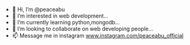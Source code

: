 - 👋 Hi, I’m @peaceabu
- 👀 I’m interested in web development...
- 🌱 I’m currently learning python,mongodb...
- 💞️ I’m looking to collaborate on web developing people...
- 📫 Message me in instagram www.instagram.com/peaceabu_official

